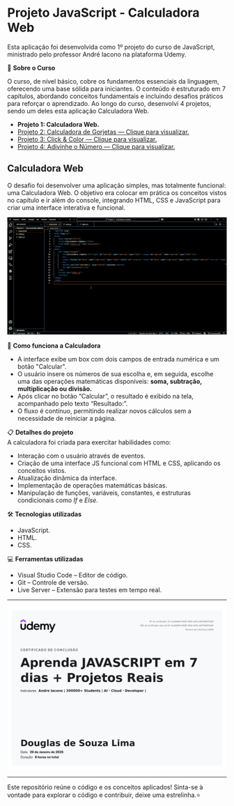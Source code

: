 # Projeto JavaScript - Calculadora Web

Esta aplicação foi desenvolvida como 1º projeto do curso de JavaScript, ministrado pelo professor André Iacono na plataforma Udemy.

🎯 **Sobre o Curso**

O curso, de nível básico, cobre os fundamentos essenciais da linguagem, oferecendo uma base sólida para iniciantes. O conteúdo é estruturado em 7 capítulos, abordando conceitos fundamentais e incluindo desafios práticos para reforçar o aprendizado. Ao longo do curso, desenvolvi 4 projetos, sendo um deles esta aplicação Calculadora Web.

- **Projeto 1: Calculadora Web.**
- [Projeto 2: Calculadora de Gorjetas — Clique para visualizar.](https://github.com/dooouglas/projeto-JS-calculadora-de-gorjetas)
- [Projeto 3: Click & Color — Clique para visualizar.](https://github.com/dooouglas/projeto-JS-click-and-color)
- [Projeto 4: Adivinhe o Número — Clique para visualizar.](https://github.com/dooouglas/projeto-JS-adivinhe-o-numero)

## Calculadora Web

O desafio foi desenvolver uma aplicação simples, mas totalmente funcional: uma Calculadora Web. O objetivo era colocar em prática os conceitos vistos no capítulo e ir além do console, integrando HTML, CSS e JavaScript para criar uma interface interativa e funcional.

<img src="Imagens\AnimaçãoCalculadoraWeb.gif">


📌 **Como funciona a Calculadora**

- A interface exibe um box com dois campos de entrada numérica e um botão "Calcular".
- O usuário insere os números de sua escolha e, em seguida, escolhe uma das operações matemáticas disponíveis: **soma, subtração, multiplicação ou divisão.**
- Após clicar no botão “Calcular”, o resultado é exibido na tela, acompanhado pelo texto “Resultado:”.
- O fluxo é contínuo, permitindo realizar novos cálculos sem a necessidade de reiniciar a página.

📋 **Detalhes do projeto**    
A calculadora foi criada para exercitar habilidades como:

- Interação com o usuário através de eventos.
- Criação de uma interface JS funcional com HTML e CSS, aplicando os conceitos vistos.
- Atualização dinâmica da interface.
- Implementação de operações matemáticas básicas.
- Manipulação de funções, variáveis, constantes, e estruturas condicionais como *If* e *Else*.

🛠️ **Tecnologias utilizadas**

- JavaScript.
- HTML.
- CSS.

💻 **Ferramentas utilizadas**

- Visual Studio Code – Editor de código.
- Git – Controle de versão.
- Live Server – Extensão para testes em tempo real.

-----

<img src="Imagens\certificadojavascript.jpg">

-----

Este repositório reúne o código e os conceitos aplicados! Sinta-se à vontade para explorar o código e contribuir, deixe uma estrelinha.⭐